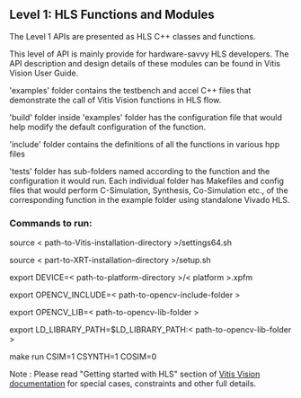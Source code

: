 ## Level 1: HLS Functions and Modules

The Level 1 APIs are presented as HLS C++ classes and functions.

This level of API is mainly provide for hardware-savvy HLS developers. The API description and design details of these modules can be found in Vitis Vision User Guide. 

'examples' folder contains the testbench and accel C++ files that demonstrate the call of Vitis Vision functions in HLS flow.

'build' folder inside 'examples' folder has the configuration file that would help modify the default configuration of the function.

'include' folder contains the definitions of all the functions in various hpp files

'tests' folder has sub-folders named according to the function and the configuration it would run. Each individual folder has Makefiles and config files that would perform C-Simulation, Synthesis, Co-Simulation etc., of the corresponding function in the example folder using standalone Vivado HLS.


### Commands to run:

source < path-to-Vitis-installation-directory >/settings64.sh

source < part-to-XRT-installation-directory >/setup.sh

export DEVICE=< path-to-platform-directory >/< platform >.xpfm

export OPENCV_INCLUDE=< path-to-opencv-include-folder >

export OPENCV_LIB=< path-to-opencv-lib-folder >

export LD_LIBRARY_PATH=$LD_LIBRARY_PATH:< path-to-opencv-lib-folder >

make run CSIM=1 CSYNTH=1 COSIM=0

Note : Please read "Getting started with HLS" section of [Vitis Vision documentation](https://xilinx.github.io/Vitis_Libraries/vision/2021.2/index.html) for special cases, constraints and other full details.

